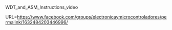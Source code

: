 WDT_and_ASM_Instructions_video

URL=https://www.facebook.com/groups/electronicaymicrocontroladores/permalink/1632484203446996/
